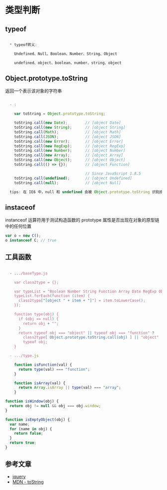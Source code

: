# 类型判断

## typeof

```js

  * typeof转义:

    Undefined、Null、Boolean、Number、String、Object

    undefined、object、boolean、number、string、object

```

## Object.prototype.toString

返回一个表示该对象的字符串

```js

  - :

    var toString = Object.prototype.toString;

    toString.call(new Date);        // [object Date]
    toString.call(new String);      // [object String]
    toString.call(Math);            // [object Math]
    toString.call(JSON);            // [object JSON]
    toString.call(new Error);       // [object Error]
    toString.call(new RegExp);      // [object RegExp]
    toString.call(new Number);      // [object Number]
    toString.call(new Array);       // [object Array]
    toString.call(new Object);      // [object Object]
    toString.call(() => {});        // [object Function]

                                    // Since JavaScript 1.8.5
    toString.call(undefined);       // [object Undefined]
    toString.call(null);            // [object Null]

  tips: 在 IE6 中，null 和 undefined 会被 Object.prototype.toString 识别成 [object Object]
```

## instaceof

instanceof 运算符用于测试构造函数的 prototype 属性是否出现在对象的原型链中的任何位置

```js
var o = new C();
o instanceof C; // true
```

## 工具函数

```js

  - .../baseType.js

    var class2type = {};

    var typeList = "Boolean Number String Function Array Date RegExp Object Error Symbol".split( " " );
    typeList.forEach(function (item) {
      class2type["[object " + item + "]"] = item.toLowerCase();
    });

    function type(obj) {
      if (obj == null) {
        return obj + "";
      }
      return typeof obj === "object" || typeof obj === "function" ?
        class2type[ Object.prototype.toString.call(obj) ] || "object" :
        typeof obj;
    }

  - .../type.js

    function isFunction(val) {
      return type(val) === "function";
    }

    function isArray(val) {
      return Array.isArray || type(val) === "array";
    }
```

```js
function isWindow(obj) {
  return obj != null && obj === obj.window;
}
```

```js
function isEmptyObject(obj) {
  var name;
  for (name in obj) {
    return false;
  }
  return true;
}
```

## 参考文章

- [jquery](https://github.com/jquery/jquery/blob/ac9e3016645078e1e42120822cfb2076151c8cbe/src/core.js#L269)
- [MDN - toString](https://developer.mozilla.org/zh-CN/docs/Web/JavaScript/Reference/Global_Objects/Object/toString)
